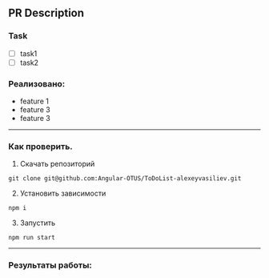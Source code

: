 ## PR Description

### Task

- [ ] task1
- [ ] task2

### Реализовано:

- feature 1
- feature 3
- feature 3

---

### Как проверить.

1.  Скачать репозиторий

```shell
git clone git@github.com:Angular-OTUS/ToDoList-alexeyvasiliev.git
```

2.  Установить зависимости

```shell
npm i
```

3. Запустить

```shell
npm run start
```

---

### Результаты работы:
